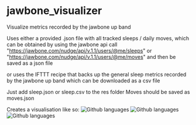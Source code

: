 jawbone_visualizer
========================

Visualize metrics recorded by the jawbone up band

Uses either a provided .json file with all tracked sleeps / daily moves,
which can be obtained by using the jawbone api call "https://jawbone.com/nudge/api/v.1.1/users/@me/sleeps"
or "https://jawbone.com/nudge/api/v.1.1/users/@me/moves"
and then be saved as a json file

or uses the IFTTT recipe that backs up the general sleep metrics recorded by the jawbone up band
which can be downloaded as a csv file

Just add sleep.json or sleep.csv to the res folder
Moves should be saved as moves.json

Creates a visualisation like so:
![Github languages](https://github.com/TPei/jawbone_sleep_visualizer/blob/master/img/sleep.png)
![Github languages](https://github.com/TPei/jawbone_sleep_visualizer/blob/master/img/average_sleep_per_weekday.png)
![Github languages](https://github.com/TPei/jawbone_sleep_visualizer/blob/master/img/steps.png)
